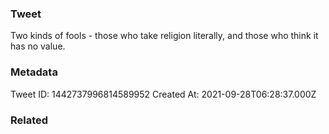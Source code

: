 ### Tweet
Two kinds of fools - those who take religion literally, and those who think it has no value.

### Metadata
Tweet ID: 1442737996814589952
Created At: 2021-09-28T06:28:37.000Z

### Related

